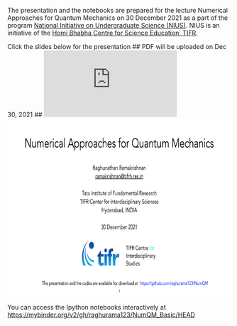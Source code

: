 The presentation and the notebooks are prepared for the lecture Numerical Approaches for Quantum Mechanics on 30 December 2021 as a part of the program
[National Initiative on Undergraduate Science (NIUS)](https://nius.hbcse.tifr.res.in/). NIUS is an initiative of the [Homi Bhabha Centre for Science Education, TIFR](https://www.hbcse.tifr.res.in/).

Click the slides below for the presentation ## PDF will be uploaded on Dec 30, 2021 ##
![](https://github.com/raghurama123/NumQM_Basic/blob/main/pdf/NIUS26Dec2021_NumQM.pdf)
<a href="https://github.com/raghurama123/NumQM_Basic/blob/main/pdf/NIUS30Dec2021_NumQM.pdf">
<img src="img/NumQM.png"  height="400">
</a>

You can access the Ipython notebooks interactively at [https://mybinder.org/v2/gh/raghurama123/NumQM_Basic/HEAD
](https://mybinder.org/v2/gh/raghurama123/NumQM_Basic/HEAD)

